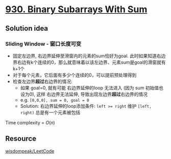 # [930. Binary Subarrays With Sum](https://leetcode.com/problems/binary-subarrays-with-sum/description/)

## Solution idea

### Sliding Window - 窗口长度可变

* 固定左边界, 右边界延伸至滑窗内的元素的sum恰好为goal. 此时如果知道右边界右边有k个连续的0，那么就意味着以该左边界、元素sum是goal的滑窗就有k+1个
* 对于每个元素，它后面有多少个连续的0，可以提前预处理得到
* 检查左边界**超过**右边界的情况:
    * 如果 goal=0, 就有可能 右边界延伸的loop 无法进入 (因为 sum 初始值也设为0), 这样 右边界无法延伸, 导致出现左边界**超过**右边界的情况
    * e.g. `[0,0,0], sum = 0, goal = 0`
    * Solution: 右边界延伸的loop添加条件: `left >= right` 维护 `[left, right)` 总是有一个元素被包括

Time complexity = $O(n)$

## Resource
[wisdompeak/LeetCode](https://github.com/wisdompeak/LeetCode/tree/master/Hash/930.Binary-Subarrays-With-Sum)